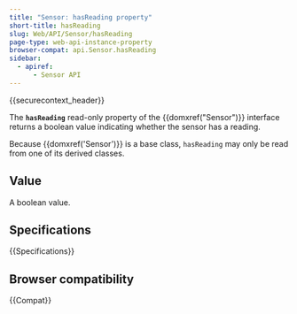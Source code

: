 ```yaml
---
title: "Sensor: hasReading property"
short-title: hasReading
slug: Web/API/Sensor/hasReading
page-type: web-api-instance-property
browser-compat: api.Sensor.hasReading
sidebar:
  - apiref:
      - Sensor API
---
```


{{securecontext_header}}

The **`hasReading`** read-only
property of the {{domxref("Sensor")}} interface returns a boolean value
indicating whether the sensor has a reading.

Because {{domxref('Sensor')}} is a base class, `hasReading` may only be read
from one of its derived classes.

## Value

A boolean value.

## Specifications

{{Specifications}}

## Browser compatibility

{{Compat}}
